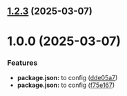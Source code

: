 ## [1.2.3](https://github.com/avvoronov549/git-extended/compare/v1.0.0...v1.2.3) (2025-03-07)



# 1.0.0 (2025-03-07)


### Features

* **package.json:** to config ([dde05a7](https://github.com/avvoronov549/git-extended/commit/dde05a7fd085029be3ed2bf7c52346b8124acce4))
* **package.json:** to config ([f75e167](https://github.com/avvoronov549/git-extended/commit/f75e1678c05154c1f5b1057e09a90454e518cb15))



